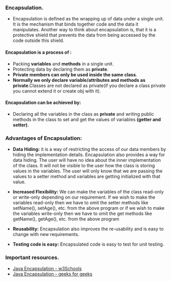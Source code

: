### Encapsulation.
* Encapsulation is defined as the wrapping up of data under a single unit.
  It is the mechanism that binds together code and the data it manipulates.
  Another way to think about encapsulation is, that it is a protective shield that
  prevents the data from being accessed by the code outside this shield.

#### Encapsulation is a process of :
* Packing **variables** and **methods** in a single unit.
* Protecting data by declaring them as **private**.
* **Private members can only be used inside the same class**.
* **Normally we only declare variable/attributes and methods as private**.Classes are not declared as private(if you declare a class private you cannot extend it or create obj with it).

#### Encapsulation can be achieved by:
* Declaring all the variables in the class as **private** and
  writing public methods in the class to set and get the values of variables **(getter and setter)**.

### Advantages of Encapsulation:
* **Data Hiding:** it is a way of restricting the access of our data members by hiding the implementation details.
  Encapsulation also provides a way for data hiding. The user will have no idea about the inner implementation of the
  class. It will not be visible to the user how the class is storing values in the variables.
  The user will only know that we are passing the values to a setter method and variables are
  getting initialized with that value.

* **Increased Flexibility:** We can make the variables of the class read-only or write-only depending on our requirement.
  If we wish to make the variables read-only then we have to omit the setter methods like setName(), setAge(), etc.
  from the above program or if we wish to make the variables write-only then we have to omit the get methods like
  getName(), getAge(), etc. from the above program

* **Reusability:** Encapsulation also improves the re-usability and is easy to change with new requirements.

* **Testing code is easy:** Encapsulated code is easy to test for unit testing.

### Important resources.
* [Java Encapsulation - w3Schools](https://www.w3schools.com/java/java_encapsulation.asp)
* [Java Encapsulation - geeks for geeks](https://www.geeksforgeeks.org/encapsulation-in-java/)